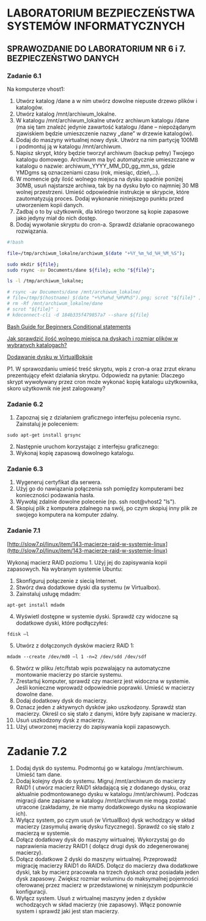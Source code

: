 # LABORATORIUM BEZPIECZEŃSTWA SYSTEMÓW INFORMATYCZNYCH

## SPRAWOZDANIE DO LABORATORIUM NR 6 i 7. BEZPIECZEŃSTWO DANYCH

### Zadanie 6.1

Na komputerze vhost1:
1. Utwórz katalog /dane a w nim utwórz dowolne niepuste drzewo plików i katalogów.
2. Utwórz katalog /mnt/archiwum_lokalne.
3. W katalogu /mnt/archiwum_lokalne utwórz archiwum katalogu /dane (ma się tam znaleźć jedynie zawartość katalogu /dane – niepożądanym zjawiskiem będzie umieszczenie nazwy „dane” w drzewie katalogów).
4. Dodaj do maszyny wirtualnej nowy dysk. Utwórz na nim partycję 100MB i podmontuj ją w katalogu /mnt/archiwum.
5. Napisz skrypt, który będzie tworzył archiwum (backup pełny) Twojego katalogu domowego. Archiwum ma być automatycznie umieszczane w katalogu o nazwie: archiwum_YYYY_MM_DD_gg_mm_ss, gdzie YMDgms są oznaczeniami czasu (rok, miesiąc, dzień,…).
6. W momencie gdy ilość wolnego miejsca na dysku spadnie poniżej 30MB, usuń najstarsze archiwa, tak by na dysku było co najmniej 30 MB wolnej przestrzeni. Umieść odpowiednie instrukcje w skrypcie, które zautomatyzują proces. Dodaj wykonanie niniejszego punktu przed utworzeniem kopii danych.
7. Zadbaj o to by użytkownik, dla którego tworzone są kopie zapasowe jako jedyny miał do nich dostęp.
8. Dodaj wywołanie skryptu do cron-a. Sprawdź działanie opracowanego rozwiązania. 

```bash
#!bash

file=/tmp/archiwum_lokalne/archiwum_$(date "+%Y_%m_%d_%H_%M_%S"); 

sudo mkdir ${file}; 
sudo rsync -av Documents/dane ${file}; echo "${file}"; 

ls -l /tmp/archiwum_lokalne;

# rsync -av Documents/dane /mnt/archiwum_lokalne/
# file=/tmp/$(hostname)_$(date "+%Y%m%d_%H%M%S").png; scrot "${file}" ; kdeconnect-cli -d 184b335f479857a7 --share ${file}
# rm -Rf /mnt/archiwum_lokalne/dane
# scrot "${file}" ; 
# kdeconnect-cli -d 184b335f479857a7 --share ${file}
```

[Bash Guide for Beginners Conditional statements](http://tldp.org/LDP/Bash-Beginners-Guide/html/sect_07_01.html)

[Jak sprawdzić ilość wolnego miejsca na dyskach i rozmiar plików w wybranych katalogach?](http://www.fatclicks.listy.info.pl/df_du.html)

[Dodawanie dysku w VirtualBoksie](https://progmar.net.pl/pl/knowledge-base/virtualbox-adding-removing-disk-drive)

P1. W sprawozdaniu umieść treść skryptu, wpis z cron-a oraz zrzut ekranu prezentujący efekt działania skrytpu. Odpowiedz na pytanie: Dlaczego skrypt wywoływany przez cron może wykonać kopię katalogu użytkownika, skoro użytkownik nie jest zalogowany?


### Zadanie 6.2
1. Zapoznaj się z działaniem graficznego interfejsu polecenia rsync. Zainstaluj je poleceniem:

```terminal
sudo apt-get install grsync
```

2. Następnie uruchom korzystając z interfejsu graficznego:
3. Wykonaj kopię zapasową dowolnego katalogu.

### Zadanie 6.3
1. Wygeneruj certyfikat dla serwera.
2. Użyj go do nawiązania połączenia ssh pomiędzy komputerami bez konieczności podawania hasła.
3. Wywołaj zdalnie dowolne polecenie (np. ssh root@vhost2 "ls").
4. Skopiuj plik z komputera zdalnego na swój, po czym skopiuj inny plik ze swojego komputera na komputer zdalny.

### Zadanie 7.1

[http://slow7.pl/linux/item/143-macierze-raid-w-systemie-linux](http://slow7.pl/linux/item/143-macierze-raid-w-systemie-linux)

Wykonaj macierz RAID poziomu 1. Użyj jej do zapisywania kopii zapasowych. Na wybranym systemie Ubuntu:

1. Skonfiguruj połączenie z siecią Internet.
2. Stwórz dwa dodatkowe dyski dla systemu (w Virtualbox).
3. Zainstaluj usługę mdadm:

```terminal
apt-get install mdadm
```

4. Wyświetl dostępne w systemie dyski. Sprawdź czy widoczne są dodatkowe dyski, które podłączyłeś:

```terminal
fdisk –l
```

5. Utwórz z dołączonych dysków macierz RAID 1:

```terminal
mdadm --create /dev/md0 –l 1 -n=2 /dev/sdd /dev/sdf
```

6. Stwórz w pliku /etc/fstab wpis pozwalający na automatyczne montowanie macierzy po starcie systemu.
7. Zrestartuj komputer, sprawdź czy macierz jest widoczna w systemie. Jeśli konieczne wprowadź odpowiednie poprawki. Umieść w macierzy dowolne dane.
8. Dodaj dodatkowy dysk do macierzy.
9. Oznacz jeden z aktywnych dysków jako uszkodzony. Sprawdź stan macierzy. Określ co się stało z danymi, które były zapisane w macierzy.
10. Usuń uszkodzony dysk z macierzy.
11. Użyj utworzonej macierzy do zapisywania kopii zapasowych.

# Zadanie 7.2

1. Dodaj dysk do systemu. Podmontuj go w katalogu /mnt/archiwum. Umieść tam dane.
2. Dodaj kolejny dysk do systemu. Migruj /mnt/archiwum do macierzy RAID1 ( utwórz macierz RAID1 składającą się z dodanego dysku, oraz aktualnie podmontowanego dysku w katalogu /mnt/archiwum). Podczas migracji dane zapisane w katalogu /mnt/archiwum nie mogą zostać utracone (zakładamy, że nie mamy dodatkowego dysku na skopiowanie ich).
3. Wyłącz system, po czym usuń (w VirtualBox) dysk wchodzący w skład macierzy (zasymuluj awarię dysku fizycznego). Sprawdź co się stało z macierzą w systemie.
4. Dołącz dodatkowy dysk do maszyny wirtualnej. Wykorzystaj go do naprawienia macierzy RAID1 ( dołącz drugi dysk do zdegenerowanej macierzy).
5. Dołącz dodatkowe 2 dyski do maszyny wirtualnej. Przeprowadź migrację macierzy RAID1 do RAID5. Dołącz do macierzy dwa dodatkowe dyski, tak by macierz pracowała na trzech dyskach oraz posiadała jeden dysk zapasowy. Zwiększ rozmiar woluminu do maksymalnej pojemności oferowanej przez macierz w przedstawionej w niniejszym podpunkcie konfiguracji.
6. Wyłącz system. Usuń z wirtualnej maszyny jeden z dysków wchodzących w skład macierzy (nie zapasowy). Włącz ponownie system i sprawdź jaki jest stan macierzy.

